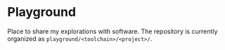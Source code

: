 # Playground
Place to share my explorations with software. The repository is currently organized as `playground/<toolchain>/<project>/`.
